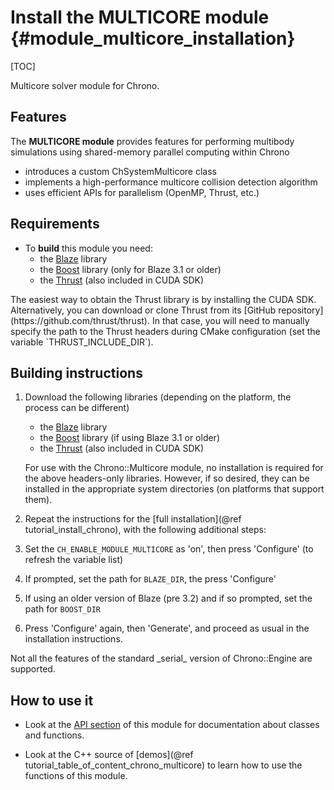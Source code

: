 Install the MULTICORE module {#module_multicore_installation}
==========================

[TOC]

Multicore solver module for Chrono.


## Features

The **MULTICORE module** provides features for performing multibody simulations
using shared-memory parallel computing within Chrono

- introduces a custom ChSystemMulticore class
- implements a high-performance multicore collision detection algorithm
- uses efficient APIs for parallelism (OpenMP, Thrust, etc.)


## Requirements

- To **build** this module you need:
    - the [Blaze](https://bitbucket.org/blaze-lib/blaze) library
    - the [Boost](http://www.boost.org) library (only for Blaze 3.1 or older)
    - the [Thrust](https://github.com/thrust/thrust) (also included in CUDA SDK)

<div class="ce-warning">
The easiest way to obtain the Thrust library is by installing the CUDA SDK. 
Alternatively, you can download or clone Thrust from its [GitHub repository](https://github.com/thrust/thrust). In that case, you will need to manually specify the path to the Thrust headers during CMake configuration (set the variable `THRUST_INCLUDE_DIR`).
</div>


## Building instructions
  
1. Download the following libraries (depending on the platform, the process can be different)
    - the [Blaze](https://bitbucket.org/blaze-lib/blaze) library
    - the [Boost](http://www.boost.org) library (if using Blaze 3.1 or older)
    - the [Thrust](https://github.com/thrust/thrust) (also included in CUDA SDK)

    For use with the Chrono::Multicore module, no installation is required for the above headers-only libraries. However, if so desired, they can be installed in the appropriate system directories (on platforms that support them).

2. Repeat the instructions for the [full installation](@ref tutorial_install_chrono), with the following additional steps:
   
3. Set the `CH_ENABLE_MODULE_MULTICORE` as 'on', then press 'Configure' (to refresh the variable list) 
 
4. If prompted, set the path for `BLAZE_DIR`, the press 'Configure'

5. If using an older version of Blaze (pre 3.2) and if so prompted, set the path for `BOOST_DIR`
	 
5. Press 'Configure' again, then 'Generate', and proceed as usual in the installation instructions.

<div class="ce-warning">
Not all the features of the standard _serial_ version of Chrono::Engine are supported.
</div>


## How to use it

- Look at the [API section](group__multicore__module.html) of this module for documentation about classes and functions.

- Look at the C++ source of [demos](@ref tutorial_table_of_content_chrono_multicore) to learn how to use the functions of this module.
